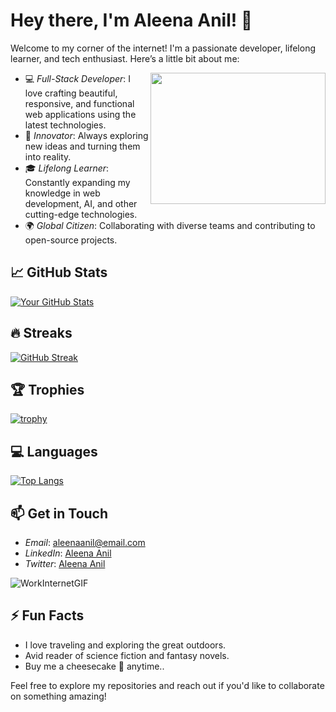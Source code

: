 # Hey there, I'm Aleena Anil! 👋

Welcome to my corner of the internet! I'm a passionate developer, lifelong learner, and tech enthusiast. Here’s a little bit about me:

<img align="right" src="https://th.bing.com/th/id/OIG3.TWSOtq7CAzu8OEZnB3EY?w=1024&h=1024&rs=1&pid=ImgDetMain" width="280px" height="210px">

- 💻 *Full-Stack Developer*: I love crafting beautiful, responsive, and functional web applications using the latest technologies.
- 🚀 *Innovator*: Always exploring new ideas and turning them into reality.
- 🎓 *Lifelong Learner*: Constantly expanding my knowledge in web development, AI, and other cutting-edge technologies.
- 🌍 *Global Citizen*: Collaborating with diverse teams and contributing to open-source projects.



## 📈 GitHub Stats

[![Your GitHub Stats](https://github-readme-stats.vercel.app/api?username=aleenaanil13&show_icons=true&theme=radical)](https://github.com/aleenaanil13/github-readme-stats)

## 🔥 Streaks

[![GitHub Streak](https://streak-stats.demolab.com?user=aleenaanil13&theme=radical&date_format=M%20j%5B%2C%20Y%5D)](https://git.io/streak-stats)

## 🏆 Trophies

[![trophy](https://github-profile-trophy.vercel.app/?username=aleenaanil13&theme=onedark)](https://github.com/ryo-ma/github-profile-trophy)

## 💻 Languages

[![Top Langs](https://github-readme-stats.vercel.app/api/top-langs/?username=aleenaanil13&layout=pie)](https://github.com/anuraghazra/github-readme-stats)

## 📫 Get in Touch
- *Email*: [aleenaanil@email.com](mailto:aleenaanil@email.com)
- *LinkedIn*: [Aleena Anil](https://www.linkedin.com/in/aleenaanil13)
- *Twitter*: [Aleena Anil](https://twitter.com/aleena_anil13)

![WorkInternetGIF](https://github.com/aleenaanil13/aleenaanil13/assets/114851771/226f8ba2-9477-4b82-b460-53b3ecf7f5f7)


## ⚡ Fun Facts
- I love traveling and exploring the great outdoors.
- Avid reader of science fiction and fantasy novels.
- Buy me a cheesecake 🍰 anytime.. 

Feel free to explore my repositories and reach out if you'd like to collaborate on something amazing!

